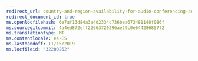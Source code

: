 ```yaml
---
redirect_url: country-and-region-availability-for-audio-conferencing-and-calling-plans
redirect_document_id: true
ms.openlocfilehash: 6e7af13d84a3a4d2334c736bea673481148f086f
ms.sourcegitcommit: 4a4ed872eff22663720296ae29c0e644286857f2
ms.translationtype: MT
ms.contentlocale: es-ES
ms.lasthandoff: 11/15/2019
ms.locfileid: "32200262"
---
```

